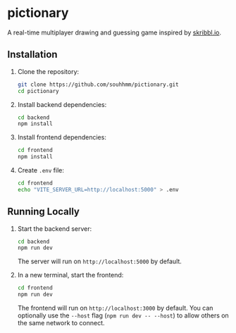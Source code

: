 # pictionary

A real-time multiplayer drawing and guessing game inspired by [skribbl.io](https://skribbl.io/).

## Installation

1. Clone the repository:
   ```bash
   git clone https://github.com/souhhmm/pictionary.git
   cd pictionary
   ```

2. Install backend dependencies:
   ```bash
   cd backend
   npm install
   ```

3. Install frontend dependencies:
   ```bash
   cd frontend
   npm install
   ```

4. Create `.env` file:
   ```bash
   cd frontend
   echo "VITE_SERVER_URL=http://localhost:5000" > .env
   ```

## Running Locally

1. Start the backend server:
   ```bash
   cd backend
   npm run dev
   ```
   The server will run on `http://localhost:5000` by default.

2. In a new terminal, start the frontend:
   ```bash
   cd frontend
   npm run dev
   ```
   The frontend will run on `http://localhost:3000` by default. You can optionally use the `--host` flag (`npm run dev -- --host`) to allow others on the same network to connect.